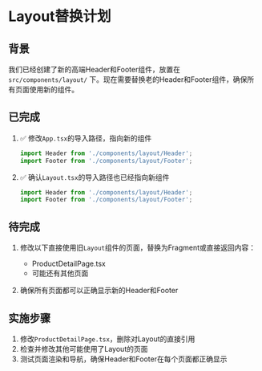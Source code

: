 # Layout替换计划

## 背景
我们已经创建了新的高端Header和Footer组件，放置在 `src/components/layout/` 下。现在需要替换老的Header和Footer组件，确保所有页面使用新的组件。

## 已完成
1. ✅ 修改`App.tsx`的导入路径，指向新的组件
   ```typescript
   import Header from './components/layout/Header';
   import Footer from './components/layout/Footer';
   ```

2. ✅ 确认`Layout.tsx`的导入路径也已经指向新组件
   ```typescript
   import Header from './components/layout/Header';
   import Footer from './components/layout/Footer';
   ```

## 待完成
1. 修改以下直接使用旧`Layout`组件的页面，替换为Fragment或直接返回内容：
   - ProductDetailPage.tsx
   - 可能还有其他页面

2. 确保所有页面都可以正确显示新的Header和Footer

## 实施步骤
1. 修改`ProductDetailPage.tsx`，删除对Layout的直接引用
2. 检查并修改其他可能使用了Layout的页面
3. 测试页面渲染和导航，确保Header和Footer在每个页面都正确显示 
